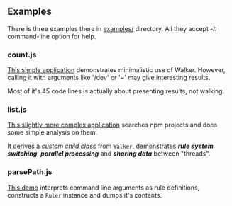 ## Examples

There is three examples there in [examples/](../examples) directory.
All they accept _-h_ command-line option for help.

### count.js
[This simple application](../examples/count.js) demonstrates minimalistic use of Walker.
However, calling it with arguments like '/dev' or '~' may give interesting results.

Most of it's 45 code lines is actually about presenting results, not walking.

### list.js
[This slightly more complex application](../examples/list.js) searches npm projects
and does some simple analysis on them.

It derives a _custom child class_ from `Walker`, demonstrates _**rule system switching**_,
**_parallel processing_** and _**sharing data**_ between "threads".

### parsePath.js
[This demo](../examples/parse.js) interprets command line arguments as rule definitions,
constructs a `Ruler` instance and dumps it's contents.
